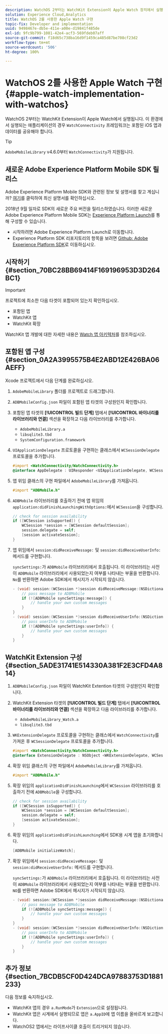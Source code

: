 ```yaml
---
description: WatchOS 2부터는 WatchKit Extension이 Apple Watch 장치에서 실행됩니다. 이 환경에서 실행되는 애플리케이션의 경우 WatchConnectivity 프레임워크에서 포함된 iOS 앱과 데이터를 공유해야 합니다.
solution: Experience Cloud,Analytics
title: WatchOS 2를 사용한 Apple Watch 구현
topic-fix: Developer and implementation
uuid: 9498467e-db5e-411e-a00e-d19841f485de
exl-id: 9fc9b799-1081-42e4-acf3-569fdeb07aff
source-git-commit: f18d65c738ba16d9f1459ca485d87be708cf23d2
workflow-type: tm+mt
source-wordcount: '506'
ht-degree: 100%

---
```


# WatchOS 2를 사용한 Apple Watch 구현{#apple-watch-implementation-with-watchos}

WatchOS 2부터는 WatchKit Extension이 Apple Watch에서 실행됩니다. 이 환경에서 실행되는 애플리케이션의 경우 `WatchConnectivity` 프레임워크는 포함된 iOS 앱과 데이터를 공유해야 합니다.

>[!TIP]
>
>`AdobeMobileLibrary` v4.6.0부터 `WatchConnectivity`가 지원됩니다.

## 새로운 Adobe Experience Platform Mobile SDK 릴리스

Adobe Experience Platform Mobile SDK와 관련된 정보 및 설명서를 찾고 계십니까? [여기](https://aep-sdks.gitbook.io/docs/)를 클릭하여 최신 설명서를 확인하십시오.

2018년 9월 일자로 SDK의 새로운 주요 버전을 릴리스하였습니다. 이러한 새로운 Adobe Experience Platform Mobile SDK는 [Experience Platform Launch](https://www.adobe.com/kr/experience-platform/launch.html)를 통해 구성할 수 있습니다.

* 시작하려면 Adobe Experience Platform Launch로 이동합니다.
* Experience Platform SDK 리포지토리의 항목을 보려면 [Github: Adobe Experience Platform SDK](https://github.com/Adobe-Marketing-Cloud/acp-sdks)로 이동하십시오.

## 시작하기 {#section_70BC28BB69414F169196953D3D264BC1}

>[!IMPORTANT]
>
>프로젝트에 최소한 다음 타겟이 포함되어 있는지 확인하십시오.
>
>* 포함된 앱
>* WatchKit 앱
>* WatchKit 확장
>


WatchKit 앱 개발에 대한 자세한 내용은 [Watch 앱 아키텍처](https://developer.apple.com/library/ios/documentation/General/Conceptual/WatchKitProgrammingGuide/DesigningaWatchKitApp.html#//apple_ref/doc/uid/TP40014969-CH3-SW1)를 참조하십시오.

## 포함된 앱 구성 {#section_0A2A3995575B4E2ABD12E426BA06AEFF}

Xcode 프로젝트에서 다음 단계를 완료하십시오.

1. `AdobeMobileLibrary` 폴더를 프로젝트로 드래그합니다.
1. `ADBMobileConfig.json` 파일이 포함된 앱 타겟의 구성원인지 확인합니다.
1. 포함된 앱 타겟의 **[!UICONTROL 빌드 단계]** 탭에서 **[!UICONTROL 바이너리를 라이브러리와 연결]** 섹션을 확장하고 다음 라이브러리를 추가합니다.

   * `AdobeMobileLibrary.a`
   * `libsqlite3.tbd`
   * `SystemConfiguration.framework`

1. `UIApplicationDelegate` 프로토콜을 구현하는 클래스에서 `WCSessionDelegate` 프로토콜을 추가합니다.

   ```objective-c
   #import <WatchConnectivity/WatchConnectivity.h> 
   @interface AppDelegate : UIResponder <UIApplicationDelegate, WCSessionDelegate>
   ```

1. 앱 위임 클래스의 구현 파일에서 `AdobeMobileLibrary`를 가져옵니다.

   ```objective-c
   #import "ADBMobile.h"
   ```

1. `ADBMobile` 라이브러리를 호출하기 전에 앱 위임의 `application:didFinishLaunchingWithOptions:`에서 `WCSession`을 구성합니다.

   ```objective-c
   // check for session availability 
   if ([WCSession isSupported]) { 
       WCSession *session = [WCSession defaultSession]; 
       session.delegate = self; 
       [session activateSession]; 
   }
   ```

1. 앱 위임에서 `session:didReceiveMessage:` 및 `session:didReceiveUserInfo:` 메서드를 구현합니다.

   `syncSettings:`가 `ADBMobile` 라이브러리에서 호출됩니다. 이 라이브러리는 사전이 `ADBMobile` 라이브러리에서 사용되었는지 여부를 나타내는 부울을 반환합니다. `No`를 반환하면 Adobe SDK에서 메시지가 시작되지 않습니다.

   ```objective-c
   - (void) session:(WCSession *)session didReceiveMessage:(NSDictionary<NSString *,id> *)message { 
       // pass message to ADBMobile 
       if (![ADBMobile syncSettings:message]) { 
           // handle your own custom messages 
       } 
   } 
   - (void) session:(WCSession *)session didReceiveUserInfo:(NSDictionary<NSString *,id> *)userInfo { 
       // pass userInfo to ADBMobile 
       if (![ADBMobile syncSettings:userInfo]) { 
           // handle your own custom messages 
       } 
   } 
   ```

## WatchKit Extension 구성 {#section_5ADE31741E514330A381F2E3CFD4A814}

1. `ADBMobileConfig.json` 파일이 WatchKit Extention 타겟의 구성원인지 확인합니다.
1. WatchKit Extension 타겟의 **[!UICONTROL 빌드 단계]** 탭에서 **[!UICONTROL 바이너리를 라이브러리와 연결]** 섹션을 확장하고 다음 라이브러리를 추가합니다.

   * `AdobeMobileLibrary_Watch.a`
   * `libsqlite3.tbd`

1. `WKExtensionDelegate` 프로토콜을 구현하는 클래스에서 `WatchConnectivity`를 가져온 후 `WCSessionDelegate` 프로토콜을 추가합니다.

   ```objective-c
   #import <WatchConnectivity/WatchConnectivity.h> 
   @interface ExtensionDelegate : NSObject <WKExtensionDelegate, WCSessionDelegate>
   ```

1. 확장 위임 클래스의 구현 파일에서 `AdobeMobileLibrary`를 가져옵니다.

   ```objective-c
   #import "ADBMobile.h"
   ```

1. 확장 위임의 `applicationDidFinishLaunching`에서 `WCSession` 라이브러리를 호출하기 전에 `ADBMobile`을 구성합니다.

   ```objective-c
   // check for session availability 
   if ([WCSession isSupported]) { 
       WCSession *session = [WCSession defaultSession]; 
       session.delegate = self; 
       [session activateSession]; 
   }
   ```

1. 확장 위임의 `applicationDidFinishLaunching`에서 SDK용 시계 앱을 초기화합니다.

   ```objective-c
   [ADBMobile initializeWatch];
   ```

1. 확장 위임에서 `session:didReceiveMessage:` 및 `session:didReceiveUserInfo:` 메서드를 구현합니다.

   `syncSettings:`가 `ADBMobile` 라이브러리에서 호출됩니다. 이 라이브러리는 사전이 `ADBMobile` 라이브러리에서 사용되었는지 여부를 나타내는 부울을 반환합니다. `NO`를 반환하면 Adobe SDK에서 메시지가 시작되지 않습니다.

   ```objective-c
   - (void) session:(WCSession *)session didReceiveMessage:(NSDictionary<NSString *,id> *)message { 
       // pass message to ADBMobile 
       if (![ADBMobile syncSettings:message]) { 
           // handle your own custom messages 
       } 
   } 
   - (void) session:(WCSession *)session didReceiveUserInfo:(NSDictionary<NSString *,id> *)userInfo { 
       // pass userInfo to ADBMobile 
       if (![ADBMobile syncSettings:userInfo]) { 
           // handle your own custom messages 
       } 
   } 
   ```

## 추가 정보 {#section_7BCDB5CF0D424DCA97883753D1881233}

다음 정보를 숙지하십시오.

* WatchKit 앱의 경우 `a.RunMode`가 `Extension`으로 설정됩니다.
* WatchKit 앱은 시계에서 실행되므로 앱은 `a.AppID`에 앱 이름을 올바르게 보고합니다.
* WatchOS2 앱에서는 라이프사이클 호출이 트리거되지 않습니다.
